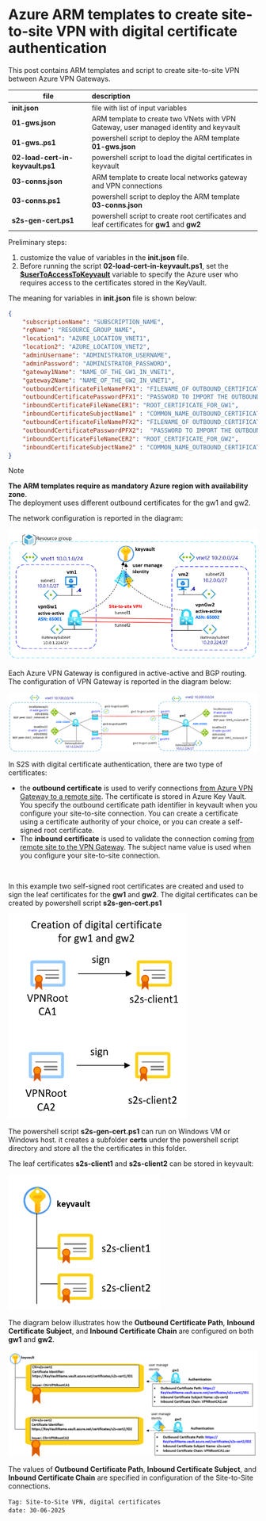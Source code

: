 <properties
pageTitle= 'Azure ARM templates to create site-to-site VPN with digital certificate authentication'
description= "Azure ARM templates to create site-to-site VPN with digital certificate authentication"
documentationcenter= "https://github.com/fabferri"
services="VPN Gateway"
authors="fabferri"
editor="fabferri"/>

<tags
   ms.service="configuration-Example-Azure"
   ms.devlang="ARM template"
   ms.topic="article"
   ms.tgt_pltfrm="Azure"
   ms.workload="VPN Gateway"
   ms.date="30/06/2025"
   ms.author="fabferri" />

# Azure ARM templates to create site-to-site VPN with digital certificate authentication
This post contains ARM templates and script to create site-to-site VPN between Azure VPN Gateways.

| file              | description                                                                  |       
| ----------------- |:---------------------------------------------------------------------------- |
| **init.json**     | file with list of input variables                                            |
| **01-gws.json**   | ARM template to create two VNets with VPN Gateway, user managed identity and keyvault |
| **01-gws..ps1**   | powershell script to deploy the ARM template **01-gws.json**                 |
| **02-load-cert-in-keyvault.ps1** | powershell script to load the digital certificates in keyvault|
| **03-conns.json** | ARM template to create local networks gateway and VPN connections            |
| **03-conns.ps1**  | powershell script to deploy the ARM template **03-conns.json**               |
| **s2s-gen-cert.ps1**| powershell script to create root certificates and leaf certificates for **gw1** and **gw2** |

Preliminary steps:
1. customize the value of variables in the **init.json** file.
1. Before running the script **02-load-cert-in-keyvault.ps1**, set the <ins>**$userToAccessToKeyvault**</ins> variable to specify the Azure user who requires access to the certificates stored in the KeyVault.

The meaning for variables in **init.json** file is shown below:
```json
{
    "subscriptionName": "SUBSCRIPTION_NAME",
    "rgName": "RESOURCE_GROUP_NAME",
    "location1": "AZURE_LOCATION_VNET1",
    "location2": "AZURE_LOCATION_VNET2",
    "adminUsername": "ADMINISTRATOR_USERNAME",
    "adminPassword": "ADMINISTRATOR_PASSWORD",
    "gateway1Name": "NAME_OF_THE_GW1_IN_VNET1",
    "gateway2Name": "NAME_OF_THE_GW2_IN_VNET1",
    "outboundCertificateFileNamePFX1": "FILENAME_OF OUTBOUND_CERTIFICATE_FOR_GW1",
    "outboundCertificatePasswordPFX1": "PASSWORD TO IMPORT THE OUTBOUND_CERTIFICATES_FOR_GW1",
    "inboundCertificateFileNameCER1": "ROOT_CERTIFICATE_FOR_GW1",
    "inboundCertificateSubjectName1" : "COMMON_NAME_OUTBOUND_CERTIFICATE_GW1",
    "outboundCertificateFileNamePFX2": "FILENAME_OF OUTBOUND_CERTIFICATE_FOR_GW2",
    "outboundCertificatePasswordPFX2":  "PASSWORD TO IMPORT THE OUTBOUND_CERTIFICATES_FOR_GW2",
    "inboundCertificateFileNameCER2": "ROOT_CERTIFICATE_FOR_GW2",
    "inboundCertificateSubjectName2" : "COMMON_NAME_OUTBOUND_CERTIFICATE_GW2"
}
```

> [!NOTE]
> 
> **The ARM templates require as mandatory Azure region with availability zone**. <br>
> The deployment uses different outbound certificates for the gw1 and gw2. <br>
>

The network configuration is reported in the diagram:

[![1]][1]



Each Azure VPN Gateway is configured in active-active and BGP routing.
The configuration of VPN Gateway is reported in the diagram below:

[![2]][2]



In S2S with digital certificate authentication, there are two type of certificates:
- the **outbound certificate** is used to verify connections  <ins>from Azure VPN Gateway to a remote site</ins>.
The certificate is stored in Azure Key Vault. You specify the outbound certificate path identifier in keyvault when you configure your site-to-site connection. You can create a certificate using a certificate authority of your choice, or you can create a self-signed root certificate.
- The **inbound certificate** is used to validate the connection coming <ins>from remote site to the VPN Gateway</ins>. 
The subject name value is used when you configure your site-to-site connection.


<br>

In this example two self-signed root certificates  are created and used to sign the leaf certificates for the **gw1** and **gw2**. The digital certificates can be created by powershell script **s2s-gen-cert.ps1**

[![3]][3]

The powershell script **s2s-gen-cert.ps1** can run on Windows VM or Windows host. it creates a subfolder **certs** under the powershell script directory and store all the the certificates in this folder.

The leaf certificates **s2s-client1** and **s2s-client2** can be stored in keyvault:

[![4]][4]

The diagram below illustrates how the **Outbound Certificate Path**, **Inbound Certificate Subject**, and **Inbound Certificate Chain** are configured on both **gw1** and **gw2**.

[![5]][5]

The values of **Outbound Certificate Path**, **Inbound Certificate Subject**, and **Inbound Certificate Chain** are specified in configuration of the Site-to-Site connections.


`Tag: Site-to-Site VPN, digital certificates` <br>
`date: 30-06-2025`

<!--Image References-->

[1]: ./media/network-diagram.png "network diagram"
[2]: ./media/network-details.png "VPN Local Network Gateway and Connections"
[3]: ./media/creation-certificates.png "generate root certificatesa dn leaf certificates for the gw1 and gw2"
[4]: ./media/store-certificates-in-keyvault.png "digital certificates for gw1 and gw2 stored in keyvault"
[5]: ./media/inbound-and-oubound-certificates.png "Outbound Certificate Path, Inbound Certificate Subject, and Inbound Certificate Chain** for gw1 and gw2"

<!--Link References-->
